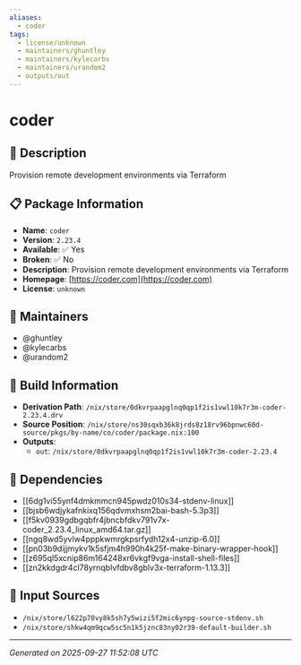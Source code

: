 ```yaml
---
aliases:
  - coder
tags:
  - license/unknown
  - maintainers/ghuntley
  - maintainers/kylecarbs
  - maintainers/urandom2
  - outputs/out
---
```


# coder

## 📝 Description

Provision remote development environments via Terraform

## 📋 Package Information

- **Name**: `coder`
- **Version**: `2.23.4`
- **Available**: ✅ Yes
- **Broken**: ✅ No
- **Description**: Provision remote development environments via Terraform
- **Homepage**: [https://coder.com](https://coder.com)
- **License**: `unknown`
## 👥 Maintainers

- @ghuntley
- @kylecarbs
- @urandom2


## 🔧 Build Information

- **Derivation Path**: `/nix/store/0dkvrpaapglnq0qp1f2is1vwl10k7r3m-coder-2.23.4.drv`
- **Source Position**: `/nix/store/ns30sqxb36k8jrds8z18rv96bpnwc60d-source/pkgs/by-name/co/coder/package.nix:100`
- **Outputs**:
  - `out`:  `/nix/store/0dkvrpaapglnq0qp1f2is1vwl10k7r3m-coder-2.23.4`

## 🔗 Dependencies

- [[6dg1vi55ynf4dmkmmcn945pwdz010s34-stdenv-linux]]
- [[bjsb6wdjykafnkixq156qdvmxhsm2bai-bash-5.3p3]]
- [[f5kv0939gdbgqbfr4jbncbfdkv791v7x-coder_2.23.4_linux_amd64.tar.gz]]
- [[ngq8wd5yvlw4pppkwmrgkpsrfydh12x4-unzip-6.0]]
- [[pn03b9dijjmykv1k5sfjm4h990h4k25f-make-binary-wrapper-hook]]
- [[z695ql5xcnip86m164248xr6vkgf9vga-install-shell-files]]
- [[zn2kkdgdr4cl78yrnqblvfdbv8gblv3x-terraform-1.13.3]]

## 📁 Input Sources

- `/nix/store/l622p70vy8k5sh7y5wizi5f2mic6ynpg-source-stdenv.sh`
- `/nix/store/shkw4qm9qcw5sc5n1k5jznc83ny02r39-default-builder.sh`

---
*Generated on 2025-09-27 11:52:08 UTC*
